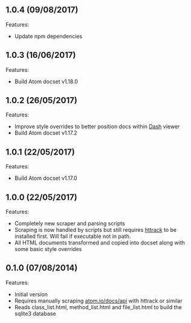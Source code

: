 ## 1.0.4 (09/08/2017)

Features:

* Update npm dependencies

## 1.0.3 (16/06/2017)

Features:

* Build Atom docset v1.18.0

## 1.0.2 (26/05/2017)

Features:

* Improve style overrides to better position docs within [Dash](https://kapeli.com/dash) viewer
* Build Atom docset v1.17.2

## 1.0.1 (22/05/2017)

Features:

* Build Atom docset v1.17.0

## 1.0.0 (22/05/2017)

Features:

* Completely new scraper and parsing scripts
* Scraping is now handled by scripts but still requires [httrack](https://www.httrack.com/) to be installed first. Will fail if executable not in path.
* All HTML documents transformed and copied into docset along with some basic style overrides

## 0.1.0 (07/08/2014)

Features:

* Initial version
* Requires manually scraping [atom.io/docs/api](https://atom.io/docs/api) with httrack or similar
* Reads class_list.html, method_list.html and file_list.html to build the sqlite3 database
